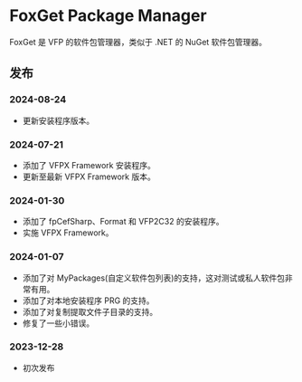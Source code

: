 # FoxGet Package Manager

FoxGet 是 VFP 的软件包管理器，类似于 .NET 的 NuGet 软件包管理器。

## 发布

### 2024-08-24

* 更新安装程序版本。

### 2024-07-21

* 添加了 VFPX Framework 安装程序。
* 更新至最新 VFPX Framework 版本。

### 2024-01-30

* 添加了 fpCefSharp、Format 和 VFP2C32 的安装程序。
* 实施 VFPX Framework。

### 2024-01-07

* 添加了对 MyPackages(自定义软件包列表)的支持，这对测试或私人软件包非常有用。
* 添加了对本地安装程序 PRG 的支持。
* 添加了对复制提取文件子目录的支持。
* 修复了一些小错误。

### 2023-12-28

* 初次发布
